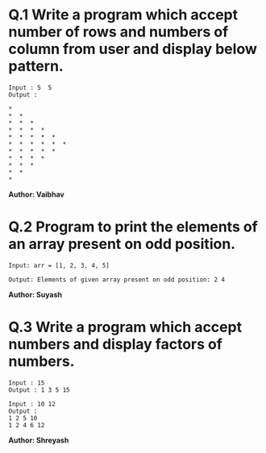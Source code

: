 # Q.1 Write a program which accept number of rows and numbers of column from user and display below pattern.

~~~
Input : 5  5
Output :

*
*  *
*  *  *
*  *  *  *
*  *  *  *  *
*  *  *  *  *  *
*  *  *  *  *
*  *  *  *
*  *  *
*  *
*
~~~
**Author: Vaibhav**

# Q.2 Program to print the elements of an array present on odd position.
~~~
Input: arr = [1, 2, 3, 4, 5]  

Output: Elements of given array present on odd position: 2 4  
~~~
**Author: Suyash**

# Q.3 Write a program which accept numbers and display factors of numbers.
~~~
Input : 15
Output : 1 3 5 15
~~~
~~~
Input : 10 12
Output :
1 2 5 10
1 2 4 6 12
~~~
**Author: Shreyash**

